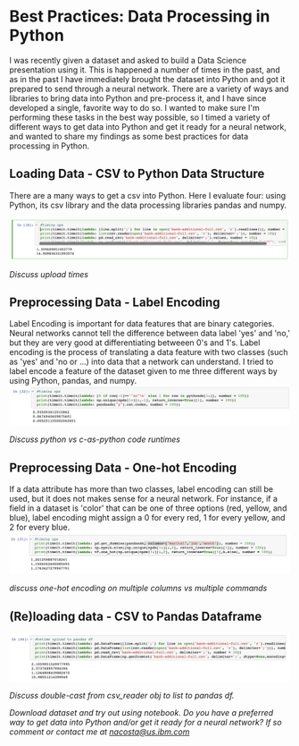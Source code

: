 # Best Practices: Data Processing in Python

I was recently given a dataset and asked to build a Data Science presentation using it. This is happened a number of times in the past, and as in the past I have immediately brought the dataset into Python and got it prepared to send through a neural network. There are a variety of ways and libraries to bring data into Python and pre-process it, and I have since developed a single, favorite way to do so. I wanted to make sure I'm performing these tasks in the best way possible, so I timed a variety of different ways to get data into Python and get it ready for a neural network, and wanted to share my findings as some best practices for data processing in Python.

## Loading Data - CSV to Python Data Structure
There are a many ways to get a csv into Python. Here I evaluate four: using Python, its csv library and the data processing libraries pandas and numpy.

<img src="images/getfile.png">

*Discuss upload times*

## Preprocessing Data - Label Encoding
Label Encoding is important for data features that are binary categories. Neural networks cannot tell the difference between data label 'yes' and 'no,' but they are very good at differentiating betweeen 0's and 1's. Label encoding is the process of translating a data feature with two classes (such as 'yes' and 'no or ...) into data that a network can understand. I tried to label encode a feature of the dataset given to me three different ways by using Python, pandas, and numpy.
<img src="images/labelencode.png">

*Discuss python vs c-as-python code runtimes*

## Preprocessing Data - One-hot Encoding
If a data attribute has more than two classes, label encoding can still be used, but it does not makes sense for a neural network. For instance, if a field in a dataset is 'color' that can be one of three options (red, yellow, and blue), label encoding might assign a 0 for every red, 1 for every yellow, and 2 for every blue. 
<img src="images/onehot.png">

*discuss one-hot encoding on multiple columns vs multiple commands*

## (Re)loading data - CSV to Pandas Dataframe

<img src="images/filetodf.png">

*Discuss double-cast from csv_reader obj to list to pandas df.*

*Download dataset and try out using notebook. Do you have a preferred way to get data into Python and/or get it ready for a neural network? If so comment or contact me at nacosta@us.ibm.com*

